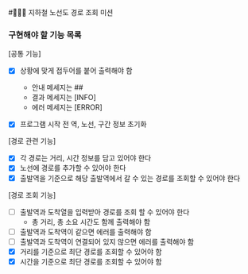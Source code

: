 #👨🏻‍💻 지하철 노선도 경로 조회 미션

### 구현해야 할 기능 목록
[공통 기능]
- [x] 상황에 맞게 접두어를 붙어 출력해야 함
    - 안내 메세지는 ##
    - 결과 메세지는 [INFO]
    - 에러 메세지는 [ERROR]
    
- [x] 프로그램 시작 전 역, 노선, 구간 정보 초기화

[경로 관련 기능]
- [x] 각 경로는 거리, 시간 정보를 담고 있어야 한다
- [x] 노선에 경로를 추가할 수 있어야 한다
- [x] 출발역을 기준으로 해당 출발역에서 갈 수 있는 경로를 조회할 수 있어야 한다

[경로 조회 기능]
- [ ] 출발역과 도착열을 입력받아 경로를 조회 할 수 있어야 한다
    - 총 거리, 총 소요 시간도 함께 출력해야 함
- [ ] 출발역과 도착역이 같으면 에러를 출력해야 함
- [ ] 출발역과 도착역이 연결되어 있지 않으면 에러를 출력해야 함
- [x] 거리를 기준으로 최단 경로를 조회할 수 있어야 함
- [x] 시간을 기준으로 최단 경로를 조회할 수 있어야 함
